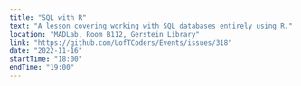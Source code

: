 ```yaml
---
title: "SQL with R"
text: "A lesson covering working with SQL databases entirely using R."
location: "MADLab, Room B112, Gerstein Library"
link: "https://github.com/UofTCoders/Events/issues/318"
date: "2022-11-16"
startTime: "18:00"
endTime: "19:00"
---
```

